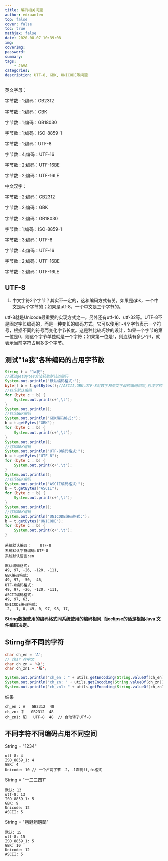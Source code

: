 ```yaml
---
title: 编码相关问题
author: edxuanlen
top: false
cover: false
toc: true
mathjax: false
date: 2020-08-07 10:39:08
img:
coverImg:
password:
summary:
tags:
    - JAVA
categories:
description: UTF-8, GBK, UNICODE等问题
---
```


英文字母：

字节数 : 1;编码：GB2312

字节数 : 1;编码：GBK

字节数 : 1;编码：GB18030

字节数 : 1;编码：ISO-8859-1

字节数 : 1;编码：UTF-8

字节数 : 4;编码：UTF-16

字节数 : 2;编码：UTF-16BE

字节数 : 2;编码：UTF-16LE  

中文汉字：

字节数 : 2;编码：GB2312

字节数 : 2;编码：GBK

字节数 : 2;编码：GB18030

字节数 : 1;编码：ISO-8859-1

字节数 : 3;编码：UTF-8

字节数 : 4;编码：UTF-16

字节数 : 2;编码：UTF-16BE

字节数 : 2;编码：UTF-16LE

## UTF-8

1. 中文字符2个字节？其实不一定的，这和编码方式有关，如果是gbk，一个中文是两个字节的；如果是utf-8，一个中文是三个字节的。  

utf-8就是Unicode最重要的实现方式之一。另外还有utf-16、utf-32等。UTF-8不是固定字长编码的，而是一种变长的编码方式。它可以使用1~4个字节表示一个符号，根据不同的符号而变化字节长度。这是种比较巧妙的设计，如果一个字节的第一位是0，则这个字节单独就是一个字符；如果第一位是1，则连续有多少个1，就表示当前字符占用多少个字节。

## 测试"1a我"各种编码的占用字节数

```JAVA
String t = "1a我";
//通过getBytes方法获取默认的编码
System.out.println("默认编码格式:");
byte[] b = t.getBytes();//ASCII,GBK,UTF-8对数字和英文字母的编码相同,对汉字的编码不同,unicode的编码跟前面三项都不同
//打印默认编码
for (byte c : b) {
    System.out.print(c+",\t");
}
System.out.println();
//打印GBK编码
System.out.println("GBK编码格式:");
b = t.getBytes("GBK");
for (byte c : b) {
    System.out.print(c+",\t");
}
System.out.println();
//打印GBK编码
System.out.println("UTF-8编码格式:");
b = t.getBytes("UTF-8");
for (byte c : b) {
    System.out.print(c+",\t");
}
System.out.println();
//打印GBK编码
System.out.println("ASCII编码格式:");
b = t.getBytes("ASCII");
for (byte c : b) {
    System.out.print(c+",\t");
}
System.out.println();
//打印GBK编码
System.out.println("UNICODE编码格式:");
b = t.getBytes("UNICODE");
for (byte c : b) {
    System.out.print(c+",\t");
}
```

```text
系统默认编码：    UTF-8
系统默认字符编码:UTF-8
系统默认语言:en

默认编码格式:
49,	97,	-26, -120, -111,  
GBK编码格式:
49, 97, -50, -46,  
UTF-8编码格式:
49, 97, -26, -120, -111,  
ASCII编码格式:
49, 97, 63,  
UNICODE编码格式:
-2, -1, 0, 49, 0, 97, 98, 17,  
```

**String数据使用的编码格式同系统使用的编码相同. 而eclipse的话是根据Java 文件编码决定。**

## Stirng存不同的字符

```JAVA
char ch_en = 'A';
// char 存中文
char ch_zn = '中';
char ch_zn1 = '馹';

System.out.println("ch_en : " + utils.getEncoding(String.valueOf(ch_en)));
System.out.println("ch_zn: " + utils.getEncoding(String.valueOf(ch_zn)));
System.out.println("ch_zn1: " + utils.getEncoding(String.valueOf(ch_zn1)));
```

结果

```text
ch_en : A   GB2312  48
ch_zn: 中   GB2312  48
ch_zn1: 馹   UTF-8  48  // 自动转了UTf-8  
```

## 不同字符不同编码占用不同空间

String = "1234"

```text
utf-8: 4
ISO_8859_1: 4
GBK: 4
Unicode: 10 // 一个占两字节 -2，-1声明ff,fe格式
```

String = "一二三四1"

```text
默认: 13
utf-8: 13
ISO_8859_1: 5
GBK: 9
Unicode: 12
ASCII: 5
```

String = "魑魅魍魉闣"

```text
默认: 15
utf-8: 15
ISO_8859_1: 5
GBK: 10
Unicode: 12
ASCII: 5
```



